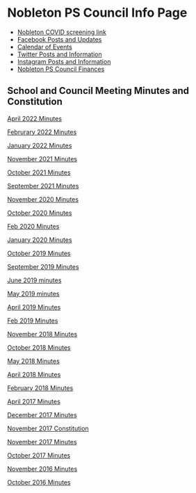 <head>
<meta http-equiv="Content-Type" content="text/html; charset=utf-8" />
</head>

<body>
<div>
  <h1>Nobleton PS Council Info Page</h1>
</div>
<div>
  <ul>
    <li class="demo-sub-nav__item"><a href="https://covidscreening.yrdsb.ca" target="_new" class="demo-sub-nav__link">Nobleton COVID screening link</a></li>
    <li><a href="https://www.facebook.com/nobletonpsschoolcouncil" target="_new">Facebook Posts and Updates</a></li>
    <li><a href="http://www.yrdsb.ca/schools/nobleton.ps/NewsEvents/Pages/School-Calendar.aspx" target="_new">Calendar of Events</a></li>
    <li><a href="https://twitter.com/nbltnpscouncil" target="_new">Twitter Posts and Information</a></li>
    <li><a href="https://www.instagram.com/nobletonpscouncil/" target="_new">Instagram Posts and Information</a></li>
    <li><a href="[https://drive.google.com/file/d/1qo7JwLVSekt6SW6_ufz5bcFe0GO6Xsql/view?usp=sharing](https://docs.google.com/spreadsheets/d/1GXtzG0nVxa37Hwa7oO2TEobQhy3Z8rAhXaXKx4SJot4/edit?usp=sharing)">Nobleton PS Council Finances</a></li>
  </ul>
</div>
<div>
  <div>
    <h2>School and Council Meeting Minutes and Constitution</h2>
    <p><a href="https://docs.google.com/document/d/1efB5f04p02oYF69NXp-0H44HMD9e4iim0BQ1W02HIjw/edit?usp=sharing">April 2022 Minutes</a></p>
    <p><a href="https://docs.google.com/document/d/18R1OoJnzqLX2i1FL4s5qx8f_buRW-3N5c5b8_eB3aS8/edit?usp=sharing">Februrary 2022 Minutes</a></p>
    <p><a href="https://docs.google.com/document/d/1tHC1LKyIF1TtEPMxnJokaUZmAZM2EPs7sR_6Eih_2Rg/edit?usp=sharing">January 2022 Minutes</a></p>
    <p><a href="https://docs.google.com/document/d/1FB5Bjm_akzgV8MHpqKKQ8w_lpRu_rCNzRwnBMAHgayE/edit?usp=sharing">November 2021 Minutes</a></p>
    <p><a href="https://docs.google.com/document/d/1G_q_XODEYooBPWctZBjwv2bqRpL1WaAOCRlVfq5WIpU/edit?usp=sharing">October 2021 Minutes</a></p>
    <p><a href="https://docs.google.com/document/d/101gkt5q-gG8rAG5o2tvDJGgiTLHKB7eScjcXjYOeYlo/edit?usp=sharing">September 2021 Minutes</a></p>
    <p><a href="https://docs.google.com/document/d/1aSW_9NUJeLMqmM3jsq6lGi10c5ST0Sn8Tvy4szi-wFA/edit?usp=sharing">November 2020 Minutes</a></p>
    <p><a href="https://docs.google.com/document/d/1PXoj8TQFraM3JbSbu-MHZoMdYDGqZrVDRVJw5sIBcDU/edit?usp=sharing">October 2020 Minutes</a></p>
    <p><a href="https://docs.google.com/document/d/1jKISbqCU8sRn9YzfdgLjE092gD8zRZH8jNpX5xEhWa4/edit?usp=sharing">Feb 2020 Minutes</a></p>
    <p><a href="https://docs.google.com/document/d/1F1YCL61JMwsLrjj2527GLirlHLtVb7VC_A11OSsxyK8/edit?usp=sharing">January 2020 Minutes</a></p>
    <p><a href="https://docs.google.com/document/d/15WDI-pgd_o7NQcoTUJmIpDnI3HrGpVpDnWo5k7TQw_Q/edit?usp=sharing">October 2019 Minutes</a></p>
    <p><a href="https://docs.google.com/document/d/15WDI-pgd_o7NQcoTUJmIpDnI3HrGpVpDnWo5k7TQw_Q/edit?usp=sharing">September 2019 Minutes</a></p>
    <p><a href="https://docs.google.com/document/d/1Eom7bYyLD03-TOfph6qlAOKXsyIAB2GIFgdKFHQVuuk/edit?usp=sharing">June 2019 minutes</a></p>
    <p><a href="https://docs.google.com/document/d/1Rlqb6ePSJRT8GatQYUyWBhbxY94dEI9e99tV_91nh9Y/edit?usp=sharing">May 2019 minutes</a></p>
    <p><a href="https://docs.google.com/document/d/1N-QWxeLwcKv1HFcZM9-Jpigg6EjAGkOYG-IfxhYqBI4/edit?usp=sharing">April 2019 Minutes</a></p>
    <p><a href="https://docs.google.com/document/d/1l_NKHKJnJ_D89_tV7qZMbmnHxubPJi-L0lU2270xVhU/edit?usp=sharing">Feb 2019 Minutes</a></p>
    <p><a href="https://docs.google.com/document/d/1SQpOvLwFZKkTrnLeYgF5yctiV8eiiKWTJqPho7nTgYw/edit?usp=sharing">November 2018 Minutes</a></p>
    <p><a href="https://docs.google.com/document/d/1FLF4q__0GHRrpyszOh0n2-IhFNibjla5vdDlFnlbSTM/edit?usp=sharing">October 2018 Minutes</a></p>
    <p><a href="https://docs.google.com/document/d/101gkt5q-gG8rAG5o2tvDJGgiTLHKB7eScjcXjYOeYlo/edit?usp=sharing">May 2018 Minutes</a></p>
    <p><a href="https://docs.google.com/document/d/1WmwtLiDw2Rz9Qna9yGdfZ1A-yro2b-vDE9cxEOSUejw/edit?usp=sharing">April 2018 Minutes</a></p>
    <p><a href="https://docs.google.com/document/d/1RXpUBC8-5MFu2FH0grmJkeDNNiiLuBx1PsdB2W-4guc/edit?usp=sharing">February 2018 Minutes</a></p>
    <p><a href="https://docs.google.com/document/d/1d_nF32IgZTGHXexL6F_VnqlLUJDKSFMXB05r_6dvL54/edit?usp=sharing">April 2017 Minutes</a></p>
    <p><a href="https://docs.google.com/document/d/19Uw5pnukqnwKZeyyr-W56dRZ1aE-FN-tLZdXYiyauak/edit?usp=sharing">December 2017 Minutes</a></p>
    <p><a href="https://docs.google.com/document/d/1tqXhMEhW1ST6cVa0PY-eSm2SySi8aPpKUptqgHbZ7Co/edit?usp=sharing">November 2017 Constitution</a></p>
    <p><a href="https://docs.google.com/document/d/1IUa57XSoz9SPtFZuZ1ZMSGW4iRyCCqtxwF7XUYS5gBg/edit?usp=sharing">November 2017 Minutes</a></p>
    <p><a href="https://docs.google.com/document/d/1XHXzv0MsyrvAXhtuVVEjzRfHSiCb4TZw5npNxfLTeyg/edit?usp=sharing">October 2017 Minutes</a></p>
    <p><a href="https://docs.google.com/document/d/1q2hyIVtYFCWvpVCuzd989LYc98nrGCxBxWsUvZTd6Xg/edit?usp=sharing">November 2016 Minutes</a></p>
    <p><a href="https://docs.google.com/document/d/1IE9PDFPKrAmJ03rqYvNeKrqlWUYOhH8bp6CIUMu3cmU/edit?usp=sharing">October 2016 Minutes</a></p>
    </div>
</div>
</body>

